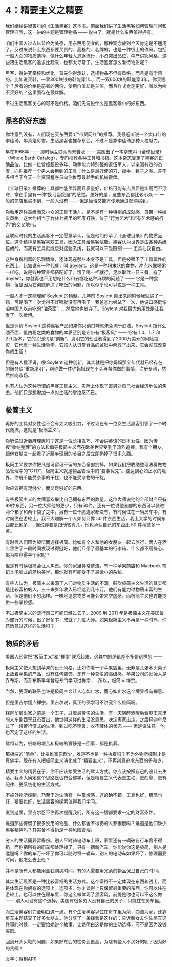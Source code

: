 # 4：精要主义之精要

我们继续讲里吉尔的《生活黑客》这本书。前面我们讲了生活黑客如何管理时间和管理自我，这一讲的主题是管理物品 —— 说白了，就是什么东西值得拥有。

咱们中国人过去以节俭为美德，用东西用便宜的，那种观念放到今天肯定是不适用了。反过来说什么东西都要买贵的、高档的、名牌的，也是一种很土的作风。包括一般大众的物质选择，像什么年轻人追逐流行，小资突出品位，中产讲究风格，这些跟生活黑客的追求比起来，也都太寻常了。生活黑客怎么看待物质呢？

黑客，得讲究掌控和优化。首先你得承认，选择物品不但有风格，而且是有学问的。比如说买鞋，一双300块钱的鞋能穿1年，而一双600块的鞋能穿3年，你买哪个？后者的价格是前者的两倍，使用价值却是三倍，而且样式肯定更好，所以为啥不买好的？这里面存在最优解。

不过生活黑客关心的可不是价格。咱们先说说什么是黑客眼中的好东西。

## 黑客的好东西

你注意到没有，人们现在买东西爱听“带货网红”的推荐。我最近听说一个卖口红的李佳琦，那真是厉害。生活黑客也推荐东西，不过不是靠李佳琦那种人格魅力。

早在1968年 —— 那时候互联网尚未普及 —— 美国出了一本杂志叫《全球目录》（Whole Earth Catalog），专门推荐各种工具和书籍。这本杂志奠定了黑客的正确品位。比如一位曾经服役多年、动手能力特别强的退伍军人，以亲测有效的态度，向你推荐一个男人会用到的工具：什么是最好使的刀、扳手、锤子之类。差不多相当于今天一个资深程序员向你推荐最趁手的机械键盘。

《全球目录》推荐的工具都性能优异而且质量好，价格可能有点贵但是实用而不浮夸，拿在手里有一种“挽弓当挽强”的感觉。更好的是，这些东西都比较小众 — 一般的商店里买不到，一般人没有 —— 但是恰恰又能方便地通过邮购买到。

你看用这样高级而又小众的工具干活儿，是不是有一种特别的成就感，自带一种嬉皮风格。这大约相当于竹林七贤里的嵇康打铁，位于“行为艺术”和“有艺术感的行为”的交叉地带。

互联网时代的生活黑客不一定愿意承认，但是他们传承了《全球目录》的物质品位。这个精神是黑客喜欢工具，因为工具给黑客赋能。黑客认为世界是由各种系统组成的，而我有工具就能应对这些系统，我就可以不受限制 —— 工具让我自由。

这种身携利器的乐观情绪，还体现在那些本身不是工具，但是被赋予了工具属性的东西上。比如说有一种代餐，叫 Soylent。这是一种粉末状的食物，冲点水像喝粥一样吃，说是各种营养都搭配好了，饿了喝一杯就行，足以取代一日三餐。有了 Soylent，你就再也不用想吃什么和去哪吃这种麻烦的问题了 —— 它是一种食物，但是因为它彻底解决了吃饭的问题，所以似乎也可以说是一种工具。

一般人不一定能理解 Soylent 的精髓。几年前 Soylent 刚出来的时候我就买了一箱，可是喝了一次觉得不好喝就没有再喝了。我爸爸也尝试了一次，他说口感挺像咱中国人以前吃的“油茶面”……然后他也放弃了。Soylent 对我最大的用处是让我发了一次微博。

但是评价 Soylent 这种黑客产品如果你只谈口味就未免流于肤浅。Soylent 跟什么油茶面、蛋白粉之类的食物的本质区别是它带有“极客风” —— 它有 1.0、1.7 和 2.0 版本，它的关键词是“创新”，发明它的创业者得到了2000万美元的风险投资，它代表一种生活哲学，它把人从日常食品的监狱中解救了出来，它会彻底改变你的生活！

但是有人批评说，像 Soylent 这种创新，其实就是把你妈妈那个年代就已经存在的服务给“重新发明”，帮你做一件你妈妈现在不会再帮你做的事情，注册专利，然后推向市场。

也有人认为这种所谓的黑客工具主义，实际上体现了直男对自己社会经济地位的焦虑。他们只是想增加一点对生活的掌控感而已。

## 极简主义

再好的工具对女性也不会有太大吸引力，不过现在有一位女生活黑客引领了一个时代潮流，这就是“极简主义”。

你听说过近藤麻理惠吗？这是一位长相乖巧、不会讲英语的日本女性，因为传授“收纳整理”的方法和倡导极简主义而在欧美世界受到了热烈追捧。我有个朋友，跟他女朋友一起看了近藤麻理惠的节目之后立即扔掉了很多东西。

极简主义要求你把凡是可留可不留的东西全部扔掉。如果我们把收纳整理法看做物品管理中的“GTD”，极简主义就是物品管理中的“要事优先”。要达到心如止水的境界，你既不能受杂事的干扰，也不能受杂物的干扰。

你应该拥有足够少，而又足够好的东西。

有些极简主义的大师喜欢攀比自己拥有东西的数量。这位大师说他的全部财产只有99件东西，另一位大师他的更少，只有50件。还有一位说他全部的东西可以装进两个箱子和两个袋子之中，另有一位干脆连家都没有，有时候住在一辆房车中，有时候住在游轮上。我不太理解一个人如何只靠 50 件东西生活，我上大学的时候东西都比他多……据说你要是跟他较真儿，他也承认自己的东西比 50 件稍微多一点。

有时候人们因为顿悟而选择极简。比如有个人和他的女朋友一起去旅行，两人在酒店里住了一段时间发现过得挺好，他们只带了最基本的行李箱，什么都不用操心。那为啥非得弄个家呢？

但是有时候极简会让人焦虑。你的家里异常整洁，有一种苹果商店和 Macbook 笔记本电脑式的简约美学，那你就有可能受不了最微小的杂乱。

有些人认为，极简主义来源于人们对物质生活的不满。鼓吹极简主义生活的其实都是比较富裕的人，三十来岁年收入已经达到几十万。他们有能力过物质丰富的生活，但是他们不想那样。一味地追求物质可能会带来空虚感，而极简主义也许能提供一些掌控感。

不过极简主义的流行风口可能已经过去了。2009 到 2011 年是极简主义在美国最为盛行的时候，出了好多书，成就了几位大师。如果极简主义不再是一种时尚，你还愿意过这样的生活吗？

## 物质的矛盾

美国人经常把“极简主义”和“禅宗”联系起来，这其中的逻辑差不多是这样的 ——

极简主义使人想到苹果的设计风格。比如你看一个苹果店里，无非是几张木头桌子上放着苹果的产品，没有任何装饰，却有一种莫名的高级感。苹果公司的创始人是乔布斯。而乔布斯早年曾经专门学习过禅宗……所以，极简 ≈ 禅宗。

当然，更深的联系也许是极简主义让人心如止水，而心如止水这个境界很有禅意。

但是里吉尔懂点禅宗。里吉尔说，真正的佛学可不讲究什么极简啊。

释迦牟尼出家之前是一个王子，过着最奢侈的生活。有一天宿醉酒醒后看见王宫里的人东倒西歪丑态百出，他觉得这样的生活没意思，决定离家出走。之后释迦牟尼过了一段苦行僧式的生活，到过吃不饱饭、衣不蔽体的状态 —— 但是请注意，他也否定了这样的生活。

佛祖认为，极端的艰苦和极端的奢侈是一回事，都是执着。

那极端的“简单”，比拼谁家东西少，难道不也是一种执着吗？不为外物所控制才是真佛学。现在有人把极简主义演化成了“精要主义”，不再刻意追求东西的多和少。

精要主义的精要在于，你不应该接受生活的默认方式，你应该按照自己的设计去生活。我不太确定这个思路是否符合佛学，但是精要主义代表更主动、更刻意、更有纪律、更系统化的生活方式。

不被外物所控制，乃至于对生活有一种掌控感，这的确不错。工具也好，极简也好，精要也好，生活黑客的探索值得我们学习。

说到这里，里吉尔忍不住再次提醒我们，所有这一切都要求一定的财富条件。

难道那些保留了很多没用的物品、什么都舍不得扔的人都很傻吗？难道是他们缺少黑客精神吗？其实舍不得扔是一种风险管理。

穷人的生活需要留备份。别人平时骑电动车上班，家里还有一辆破自行车舍不得扔，而你把所有的旧车都处理掉了，只有一辆新汽车。你能说你这是极简，别人是邋遢吗？你的车万一坏了你可以随时租一辆车，别人的电动车如果坏了，修理需要时间，他怎么去上班？

并不是所有人都能用金钱购买时间。有的人需要用冗余的物品保卫自己的时间。

其实生活黑客是一种比较富裕的生活方式。这个富裕不一定体现在东西和钱上，而是体现在你拥有的选项上。选项多，你才谈得上只保留最重要的东西。你可以住在游轮上，也可以住在房车里，你这么做体现了黑客风，前提是你也可以不这么做 —— 别人可没有这个选择。美国有很多穷人没有自己的房子，只能住在房车里。

而生活黑客们完全明白这一点。有个生活黑客以住在房车里为荣，四海为家，还靠房车主题结交了好多女朋友。他分享了一条经验是这样的：告诉新女友你住房车这件事的时候，一定要给她讲个故事，让她明白这是你的主动选择，可不是因为没钱买房。

回到开头买鞋的问题，如果好东西的性价比更高，为啥有些人不买好的呢？因为好的贵啊！

文字：得到APP